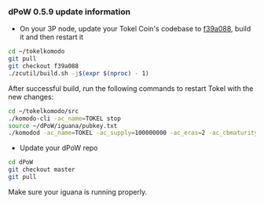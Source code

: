 ### dPoW 0.5.9 update information

- On your 3P node, update your Tokel Coin's codebase to [f39a088](https://github.com/KomodoPlatform/komodo/tree/f39a0881a5d672f7c1131e5ae6d390e8cdccb037), build it and then restart it

```bash
cd ~/tokelkomodo
git pull
git checkout f39a088
./zcutil/build.sh -j$(expr $(nproc) - 1)
```

After successful build, run the following commands to restart Tokel with the new changes:

```bash
cd ~/tokelkomodo/src
./komodo-cli -ac_name=TOKEL stop
source ~/dPoW/iguana/pubkey.txt
./komodod -ac_name=TOKEL -ac_supply=100000000 -ac_eras=2 -ac_cbmaturity=1 -ac_reward=100000000,4250000000 -ac_end=80640,0 -ac_decay=0,77700000 -ac_halving=0,525600 -ac_cc=555 -ac_ccenable=236,245,246,247 -ac_adaptivepow=6 -addnode=135.125.204.169 -addnode=192.99.71.125 -addnode=144.76.140.197 -addnode=135.181.92.123 -pubkey=$pubkey &
```

- Update your dPoW repo

```bash
cd dPoW
git checkout master
git pull
```

Make sure your iguana is running properly.

